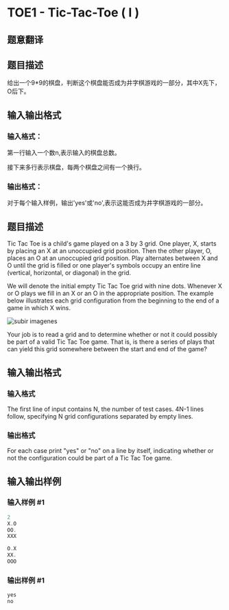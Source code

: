 # TOE1 - Tic-Tac-Toe ( I )

## 题意翻译

## 题目描述

给出一个9*9的棋盘，判断这个棋盘能否成为井字棋游戏的一部分，其中X先下，O后下。

## 输入输出格式

### 输入格式：

第一行输入一个数n,表示输入的棋盘总数。

接下来多行表示棋盘，每两个棋盘之间有一个换行。

### 输出格式：

对于每个输入样例，输出'yes'或'no',表示这能否成为井字棋游戏的一部分。

## 题目描述

Tic Tac Toe is a child's game played on a 3 by 3 grid. One player, X, starts by placing an X at an unoccupied grid position. Then the other player, O, places an O at an unoccupied grid position. Play alternates between X and O until the grid is filled or one player's symbols occupy an entire line (vertical, horizontal, or diagonal) in the grid.

We will denote the initial empty Tic Tac Toe grid with nine dots. Whenever X or O plays we fill in an X or an O in the appropriate position. The example below illustrates each grid configuration from the beginning to the end of a game in which X wins.

![subir imagenes](https://cdn.luogu.com.cn/upload/vjudge_pic/SP1161/fee8c62f27b87e59e3d70559ff57ce948d33ce64.png)

Your job is to read a grid and to determine whether or not it could possibly be part of a valid Tic Tac Toe game. That is, is there a series of plays that can yield this grid somewhere between the start and end of the game?

## 输入输出格式

### 输入格式

The first line of input contains N, the number of test cases. 4N-1 lines follow, specifying N grid configurations separated by empty lines.

### 输出格式

For each case print "yes" or "no" on a line by itself, indicating whether or not the configuration could be part of a Tic Tac Toe game.

## 输入输出样例

### 输入样例 #1

```cpp
2
X.O
OO.
XXX

O.X
XX.
OOO
```


### 输出样例 #1

```cpp
yes
no
```


